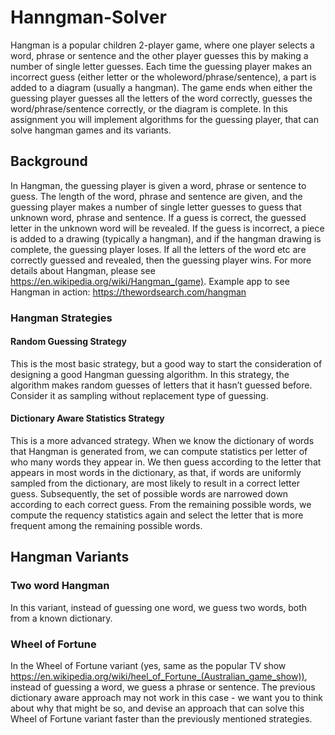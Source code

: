 # Hanngman-Solver
Hangman is a popular children 2-player game, where one player selects a word, phrase or sentence and the other player guesses this by making a number of single letter guesses. 
Each time the guessing player makes an incorrect guess (either letter or the wholeword/phrase/sentence), a part is added to a diagram (usually a hangman). 
The game ends when either the guessing player guesses all the letters of the word correctly, guesses the word/phrase/sentence correctly, or the diagram is complete. 
In this assignment you will implement algorithms for the guessing player, that can solve hangman games and its variants.

## Background

In Hangman, the guessing player is given a word, phrase or sentence to guess. The length of the word, phrase and sentence are given, and the guessing player makes a number of single letter guesses to guess that unknown word, phrase and sentence. If a guess is correct, the guessed letter in the unknown word will be revealed. If the guess is incorrect, a piece is added to a drawing (typically a hangman), and if the hangman drawing is complete, the guessing player loses. If all the letters of the word etc are correctly guessed and revealed, then the guessing player wins. For more details about Hangman, please see
https://en.wikipedia.org/wiki/Hangman_(game). Example app to see Hangman in action: https://thewordsearch.com/hangman

### Hangman Strategies 

#### Random Guessing Strategy 
This is the most basic strategy, but a good way to start the consideration of designing a good Hangman guessing algorithm. In this strategy, the algorithm makes random guesses of letters that it hasn’t guessed before. Consider it as sampling without replacement type of guessing. 

#### Dictionary Aware Statistics Strategy 
This is a more advanced strategy. When we know the dictionary of words that Hangman is generated from, we can compute statistics per letter of who many words they appear in. We then guess according to the letter that appears in most words in the dictionary, as that, if words are uniformly sampled from the dictionary, are most likely to result in a correct letter guess. Subsequently, the set of possible words are narrowed down according to each correct guess. From the remaining possible words, we compute the requency statistics again and select the letter that is more frequent among the remaining possible words.

## Hangman Variants
### Two word Hangman
In this variant, instead of guessing one word, we guess two words, both from a known dictionary.
### Wheel of Fortune
In the Wheel of Fortune variant (yes, same as the popular TV show https://en.wikipedia.org/wiki/heel_of_Fortune_(Australian_game_show)), instead of guessing a word, we guess a phrase or sentence. The previous dictionary aware approach may not work in this case - we want you to think about why that might be so, and devise an approach that can solve this Wheel of Fortune variant faster than the previously mentioned strategies.
